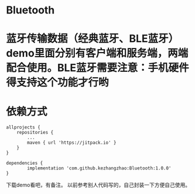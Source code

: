# Bluetooth
# 蓝牙传输数据（经典蓝牙、BLE蓝牙）demo里面分别有客户端和服务端，两端配合使用。BLE蓝牙需要注意：手机硬件得支持这个功能才行哟
# 依赖方式
	allprojects {
		repositories {
			...
			maven { url 'https://jitpack.io' }
		}
	}
  
	dependencies {
	        implementation 'com.github.kezhangzhao:Bluetooth:1.0.0'
	}

  下载demo看吧，有备注。
  以前参考别人代码写的，自己封装一下方便自己使用。
